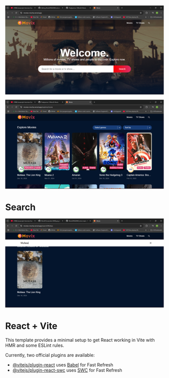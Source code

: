 
![image alt](https://github.com/Pradyumna-1/MoviX/blob/7dd6a9d52eb5cd81211241a1e376645944a96f1f/Screenshot%20(948).png)

![image alt](https://github.com/Pradyumna-1/MoviX/blob/0ba216804673938ee389998a4ac932744e98998c/Screenshot%20(947).png)
# Search 
![image alt](https://github.com/Pradyumna-1/MoviX/blob/f538eef2e0b787a08a9c8073f5402ef5107895fb/Screenshot%20(949).png)

# React + Vite

This template provides a minimal setup to get React working in Vite with HMR and some ESLint rules.

Currently, two official plugins are available:

- [@vitejs/plugin-react](https://github.com/vitejs/vite-plugin-react/blob/main/packages/plugin-react/README.md) uses [Babel](https://babeljs.io/) for Fast Refresh
- [@vitejs/plugin-react-swc](https://github.com/vitejs/vite-plugin-react-swc) uses [SWC](https://swc.rs/) for Fast Refresh
